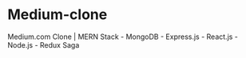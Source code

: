 # Medium-clone
Medium.com Clone | MERN Stack - MongoDB - Express.js - React.js - Node.js - Redux Saga
